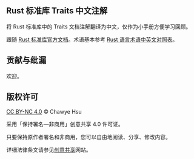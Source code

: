 Rust 标准库 Traits 中文注解
---

将 Rust 标准库中的 Traits 文档注解翻译为中文，仅作为小手册方便学习回顾。

跟随 [Rust 标准库官方文档][1]。术语基本参考 [Rust 语言术语中英文对照表][2]。

## 贡献与纰漏

欢迎。

## 版权许可

[CC BY-NC 4.0](license) © Chawye Hsu

采用「保持署名—非商用」创意共享 4.0 许可证。

只要保持原作者署名和非商用，您可以自由地阅读、分享、修改内容。

详细法律条文请参见[创意共享][3]网站。

[1]: https://doc.rust-lang.org/std/
[2]: https://github.com/rust-lang-cn/english-chinese-glossary-of-rust
[3]: http://creativecommons.org/licenses/by-nc/4.0/
